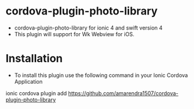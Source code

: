 # cordova-plugin-photo-library
  * cordova-plugin-photo-library for ionic 4 and swift version 4
  * This plugin will support for Wk Webview for iOS.
# Installation
  * To install this plugin use the following command in your Ionic Cordova Application

ionic cordova plugin add https://github.com/amarendra1507/cordova-plugin-photo-library

  
  
